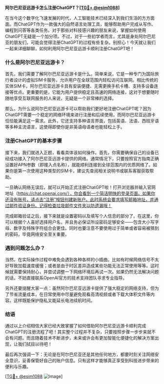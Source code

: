 **阿尔巴尼亚远游卡怎么注册ChatGPT？[[TG💪+ @esim1088](https://t.me/s/esim1088)]**

在当今这个数字化飞速发展的时代，人工智能技术已经深入到我们生活的方方面面。而ChatGPT作为一款强大的自然语言处理工具，能够帮助用户完成从写作、编程到问答等各类任务。对于那些对科技感兴趣的朋友来说，掌握如何使用ChatGPT无疑是一个加分项。不过，对于一些初学者而言，尤其是身处阿尔巴尼亚的朋友们，可能会觉得注册ChatGPT的过程有些复杂。别担心！今天就让我们一起来详细聊聊，如何利用阿尔巴尼亚远游卡顺利注册ChatGPT吧！

### 什么是阿尔巴尼亚远游卡？

首先，我们需要了解阿尔巴尼亚远游卡是什么。简单来说，它是一种专门为国际旅行者设计的虚拟SIM卡服务，允许用户在全球范围内轻松访问互联网。相比传统的实体SIM卡，阿尔巴尼亚远游卡具有安装便捷、无需更换手机卡槽、支持多设备连接等优点。更重要的是，它能为用户提供稳定且高速的网络连接，这对于想要随时随地享受互联网服务的人来说，无疑是一个非常棒的选择。

那么，为什么说阿尔巴尼亚远游卡可以帮助我们更好地注册ChatGPT呢？因为ChatGPT需要一个稳定的网络环境来进行注册和后续使用，而阿尔巴尼亚远游卡恰恰能满足这一需求。此外，它还支持多种语言界面，包括英语、法语、西班牙语等多种主流语言，这使得即使你是非英语母语者也能轻松上手。

### 注册ChatGPT的基本步骤

接下来，我们就进入正题，看看具体该如何操作。首先，你需要确保自己的设备已经成功接入了阿尔巴尼亚远游卡提供的网络。通常情况下，只要按照官方指南正确设置好APN参数（即接入点名称），就能顺利连接到全球范围内的优质网络了。如果你是第一次使用这种类型的SIM卡，建议先查阅相关说明书或联系客服获取帮助。

一旦确认网络无误后，就可以开始正式注册ChatGPT啦！打开浏览器并输入官网地址（https://chat.openai.com/），你会看到一个简洁明快的登录页面。如果你还没有账号，请点击“注册”按钮创建新账户。此时系统会要求填写邮箱地址，并通过邮件验证身份。记得检查垃圾邮件文件夹以防遗漏哦！

完成邮箱验证之后，接下来就是设置密码以及填写个人信息的部分了。在这里，你可以根据个人喜好选择用户名，并且务必保证所设密码足够安全——包含大小写字母、数字及特殊字符组合会更佳。同时也要注意不要使用过于简单或者容易被猜到的密码，毕竟网络安全至关重要。

### 遇到问题怎么办？

当然，在实际操作过程中难免会遇到各种各样的小插曲。比如有时候网络信号不太好导致加载速度缓慢；或者是由于时区差异造成某些功能无法正常使用等等。这时候就需要保持耐心，并尝试调整一下网络环境后再试一次。如果仍然无法解决问题的话，不妨直接联系OpenAI官方的技术支持团队寻求专业指导。

另外还要提醒大家一点：虽然阿尔巴尼亚远游卡提供了强大稳定的网络支持，但为了节省流量成本，在日常使用中尽量避免观看高清视频或者下载大体积文件等内容。这样既能保护隐私又能延长电池续航时间。

### 结语

通过以上介绍相信大家已经大致掌握了如何借助阿尔巴尼亚远游卡顺利完成ChatGPT的注册流程了吧！其实整个过程并不复杂，只要按照步骤一步步来就不会有问题。而且随着技术不断进步，未来或许会有更加智能化便捷化的解决方案出现，让我们拭目以待吧！

最后再次强调一下：无论是在阿尔巴尼亚还是其他任何地方，都要时刻关注网络安全意识，妥善保管好自己的账户信息。只有这样才能够真正享受到科技进步带来的便利与乐趣。

[[TG💪+ @esim1088](https://t.me/s/esim1088) ![Image](https://i.postimg.cc/4NQfJmqS/Snipaste-2025-05-13-00-14-12.png)]